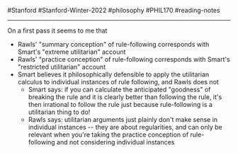#Stanford #Stanford-Winter-2022 #philosophy #PHIL170 #reading-notes 
___
On a first pass it seems to me that
- Rawls' "summary conception" of rule-following corresponds with Smart's "extreme utilitarian" account
- Rawls' "practice conception" of rule-following corresponds with Smart's "restricted utilitarian" account
- Smart believes it philosophically defensible to apply the utilitarian calculus to individual instances of rule following, and Rawls does not
	- Smart says: if you can calculate the anticipated "goodness" of breaking the rule and it is clearly better than following the rule, it's then irrational to follow the rule just because rule-following is a utilitarian thing to do!
	- Rawls says: utilitarian arguments just plainly don't make sense in individual instances -- they are about regularities, and can only be relevant when you're taking the practice conception of rule-following and not considering individual instances